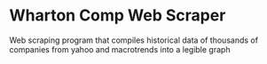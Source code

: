 # Wharton Comp Web Scraper
Web scraping program that compiles historical data of thousands of companies from yahoo and macrotrends into a legible graph

